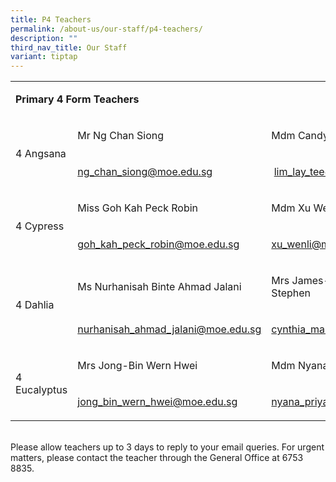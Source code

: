 ```yaml
---
title: P4 Teachers
permalink: /about-us/our-staff/p4-teachers/
description: ""
third_nav_title: Our Staff
variant: tiptap
---
```

<table style="minWidth: 75px">
<colgroup>
<col>
<col>
<col>
</colgroup>
<tbody>
<tr>
<td rowspan="1" colspan="3">
<p><strong>Primary 4 Form Teachers</strong>
</p>
</td>
</tr>
<tr>
<td rowspan="2" colspan="1">
<p>4 Angsana</p>
</td>
<td rowspan="1" colspan="1">
<p>Mr Ng Chan Siong&nbsp;</p>
</td>
<td rowspan="1" colspan="1">
<p>Mdm Candy Lim Lay Tee</p>
</td>
</tr>
<tr>
<td rowspan="1" colspan="1">
<p><a href="mailto:ng_chan_siong@moe.edu.sg" rel="noopener noreferrer nofollow" target="_blank">ng_chan_siong@moe.edu.sg</a>
</p>
</td>
<td rowspan="1" colspan="1">
<p>&nbsp;<a href="mailto:lim_lay_tee@moe.edu.sg" rel="noopener noreferrer nofollow" target="_blank">lim_lay_tee@moe.edu.sg</a>
</p>
</td>
</tr>
<tr>
<td rowspan="2" colspan="1">
<p>4 Cypress</p>
</td>
<td rowspan="1" colspan="1">
<p>Miss Goh Kah Peck Robin&nbsp;</p>
</td>
<td rowspan="1" colspan="1">
<p>Mdm Xu Wenli&nbsp;</p>
</td>
</tr>
<tr>
<td rowspan="1" colspan="1">
<p><a href="mailto:goh_kah_peck_robin@moe.edu.sg" rel="noopener noreferrer nofollow" target="_blank">goh_kah_peck_robin@moe.edu.sg</a>
</p>
</td>
<td rowspan="1" colspan="1">
<p><a href="mailto:xu_wenli@moe.edu.sg" rel="noopener noreferrer nofollow" target="_blank">xu_wenli@moe.edu.sg</a>
</p>
</td>
</tr>
<tr>
<td rowspan="2" colspan="1">
<p>4 Dahlia</p>
</td>
<td rowspan="1" colspan="1">
<p>Ms Nurhanisah Binte Ahmad Jalani&nbsp;</p>
</td>
<td rowspan="1" colspan="1">
<p>Mrs James-Cynthia Mable D/O J Stephen</p>
</td>
</tr>
<tr>
<td rowspan="1" colspan="1">
<p><a href="mailto:nurhanisah_ahmad_jalani@moe.edu.sg" rel="noopener noreferrer nofollow" target="_blank">nurhanisah_ahmad_jalani@moe.edu.sg</a>
</p>
</td>
<td rowspan="1" colspan="1">
<p><a href="mailto:cynthia_mable_j_stephen@moe.edu.sg" rel="noopener noreferrer nofollow" target="_blank">cynthia_mable_j_stephen@moe.edu.sg</a>
</p>
</td>
</tr>
<tr>
<td rowspan="2" colspan="1">
<p>4 Eucalyptus</p>
</td>
<td rowspan="1" colspan="1">
<p>Mrs Jong-Bin Wern Hwei&nbsp;</p>
</td>
<td rowspan="1" colspan="1">
<p>Mdm Nyana Priya D/O Panir Selvam&nbsp;</p>
</td>
</tr>
<tr>
<td rowspan="1" colspan="1">
<p><a href="mailto:jong_bin_wern_hwei@moe.edu.sg" rel="noopener noreferrer nofollow" target="_blank">jong_bin_wern_hwei@moe.edu.sg</a>
</p>
</td>
<td rowspan="1" colspan="1">
<p><a href="mailto:nyana_priya_panir_selvam@moe.edu.sg" rel="noopener noreferrer nofollow" target="_blank">nyana_priya_panir_selvam@moe.edu.sg</a>
</p>
</td>
</tr>
</tbody>
</table>
<p>
<br>Please allow teachers up to 3 days to reply to your email queries. For
urgent matters, please contact the teacher through the General Office at
6753 8835.</p>